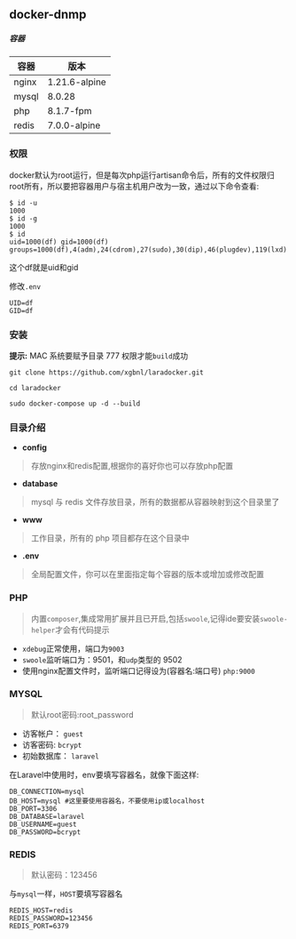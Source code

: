 
## docker-dnmp

##### 容器

| 容器     | 版本            |
|--------|---------------|
| nginx  | 1.21.6-alpine |
| mysql  | 8.0.28        |
| php    | 8.1.7-fpm     |
| redis  | 7.0.0-alpine  |

### 权限
docker默认为root运行，但是每次php运行artisan命令后，所有的文件权限归root所有，所以要把容器用户与宿主机用户改为一致，通过以下命令查看:

```shell
$ id -u
1000
$ id -g
1000
$ id
uid=1000(df) gid=1000(df) groups=1000(df),4(adm),24(cdrom),27(sudo),30(dip),46(plugdev),119(lxd)
```

这个df就是uid和gid

修改`.env`

```env
UID=df
GID=df
```

### **安装**

**提示:** MAC 系统要赋予目录 777 权限才能`build`成功

```shell
git clone https://github.com/xgbnl/laradocker.git 

cd laradocker

sudo docker-compose up -d --build
```

### 目录介绍
- **config**
> 存放nginx和redis配置,根据你的喜好你也可以存放php配置

- **database**
> mysql 与 redis 文件存放目录，所有的数据都从容器映射到这个目录里了

- **www**
> 工作目录，所有的 php 项目都存在这个目录中

- **.env**
> 全局配置文件，你可以在里面指定每个容器的版本或增加或修改配置

### PHP
> 内置`composer`,集成常用扩展并且已开启,包括`swoole`,记得ide要安装`swoole-helper`才会有代码提示

- `xdebug`正常使用，端口为`9003`
- `swoole`监听端口为：9501，和`udp`类型的 9502
- 使用nginx配置文件时，监听端口记得设为(容器名:端口号) `php:9000`

### MYSQL
> 默认root密码:root_password

- 访客帐户：  `guest`
- 访客密码:   `bcrypt`
- 初始数据库： `laravel`

在Laravel中使用时，env要填写容器名，就像下面这样:
```dotenv
DB_CONNECTION=mysql
DB_HOST=mysql #这里要使用容器名，不要使用ip或localhost
DB_PORT=3306
DB_DATABASE=laravel
DB_USERNAME=guest
DB_PASSWORD=bcrypt
```

### REDIS
> 默认密码：123456

与`mysql`一样，`HOST`要填写容器名

```dotenv
REDIS_HOST=redis
REDIS_PASSWORD=123456
REDIS_PORT=6379
```
